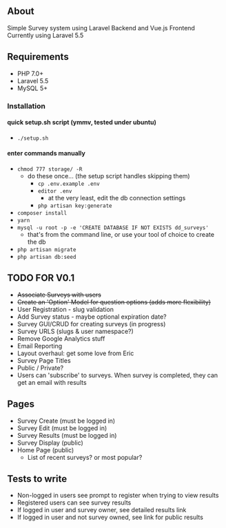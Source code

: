 ## About
Simple Survey system using Laravel Backend and Vue.js Frontend  
Currently using Laravel 5.5

## Requirements
- PHP 7.0+
- Laravel 5.5
- MySQL 5+

### Installation

#### quick setup.sh script (ymmv, tested under ubuntu)
- `./setup.sh`

#### enter commands manually
- `chmod 777 storage/ -R`
  - do these once... (the setup script handles skipping them)
    - `cp .env.example .env`
    - `editor .env`
      - at the very least, edit the db connection settings
    - `php artisan key:generate`
- `composer install`
- `yarn`
- `mysql -u root -p -e 'CREATE DATABASE IF NOT EXISTS dd_surveys'`
  - that's from the command line, or use your tool of choice to create the db
- `php artisan migrate`
- `php artisan db:seed`


## TODO FOR V0.1
- ~~Associate Surveys with users~~
- ~~Create an 'Option' Model for question options (adds more flexibility)~~
- User Registration - slug validation
- Add Survey status - maybe optional expiration date?
- Survey GUI/CRUD for creating surveys (in progress)
- Survey URLS (slugs & user namespace?)
- Remove Google Analytics stuff
- Email Reporting
- Layout overhaul: get some love from Eric
- Survey Page Titles
- Public / Private?
- Users can 'subscribe' to surveys. When survey is completed, they can get an email with results

## Pages
- Survey Create (must be logged in)
- Survey Edit (must be logged in)
- Survey Results (must be logged in)
- Survey Display (public)
- Home Page (public)
  - List of recent surveys? or most popular?


## Tests to write
- Non-logged in users see prompt to register when trying to view results
- Registered users can see survey results
- If logged in user and survey owner, see detailed results link
- If logged in user and not survey owned, see link for public results
